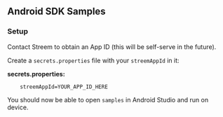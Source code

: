 ## Android SDK Samples

### Setup

Contact Streem to obtain an App ID (this will be self-serve in the future).

Create a `secrets.properties` file with your `streemAppId` in it:

**secrets.properties:**

```
    streemAppId=YOUR_APP_ID_HERE
```

You should now be able to open `samples` in Android Studio and run on device.
